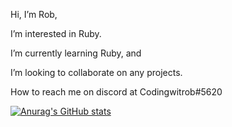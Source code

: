 Hi, I’m Rob,

I’m interested in Ruby. 

I’m currently learning Ruby, and

I’m looking to collaborate on any projects.

How to reach me on discord at Codingwitrob#5620

[![Anurag's GitHub stats](https://github-readme-stats.vercel.app/api?username=robvitz47)](https://github.com/anuraghazra/github-readme-stats)

<!---
robvitz47/robvitz47 is a ✨ special ✨ repository because its `README.md` (this file) appears on your GitHub profile.
You can click the Preview link to take a look at your changes.
--->
